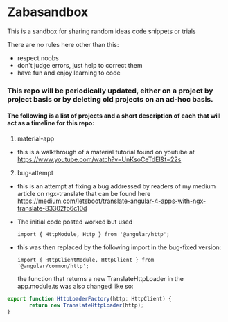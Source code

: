 # Zabasandbox
This is a sandbox for sharing random ideas code snippets or trials

There are no rules here other than this:

* respect noobs
* don't judge errors, just help to correct them
* have fun and enjoy learning to code

### This repo will be periodically updated, either on a project by project basis or by deleting old projects on an ad-hoc basis.

#### The following is a list of projects and a short description of each that will act as a timeline for this repo:
1. material-app
* this is a walkthrough of a material tutorial found on youtube at https://www.youtube.com/watch?v=UnKsoCeTdEI&t=22s
2. bug-attempt
* this is an attempt at fixing a bug addressed by readers of my medium article on ngx-translate that can be found here https://medium.com/letsboot/translate-angular-4-apps-with-ngx-translate-83302fb6c10d
* The initial code posted worked but used

   ```import { HttpModule, Http } from '@angular/http';```
* this was then replaced by the following import in the bug-fixed version:

  ```import { HttpClientModule, HttpClient } from '@angular/common/http';```

  the function that returns a new TranslateHttpLoader in the app.module.ts was also changed like so:

```javascript
export function HttpLoaderFactory(http: HttpClient) {
       return new TranslateHttpLoader(http);
}
```